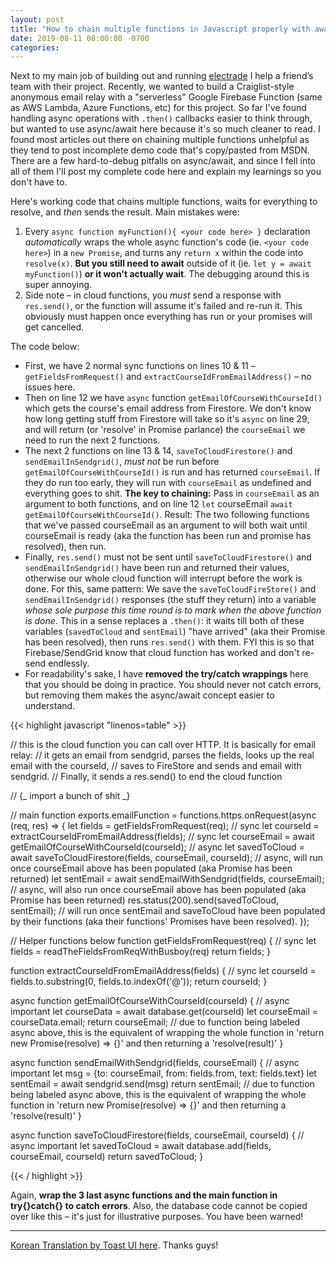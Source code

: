```yaml
---
layout: post
title: "How to chain multiple functions in Javascript properly with await/async"
date: 2019-08-11 08:00:00 -0700
categories:
---
```


Next to my main job of building out and running [electrade](https://www.electrade.app) I help a friend’s team with their project. Recently, we wanted to build a Craiglist-style anonymous email relay with a "serverless" Google Firebase Function (same as AWS Lambda, Azure Functions, etc) for this project. So far I've found handling async operations with `.then()` callbacks easier to think through, but wanted to use async/await here because it's so much cleaner to read. I found most articles out there on chaining multiple functions unhelpful as they tend to post incomplete demo code that's copy/pasted from MSDN. There are a few hard-to-debug pitfalls on async/await, and since I fell into all of them I'll post my complete code here and explain my learnings so you don't have to.

Here's working code that chains multiple functions, waits for everything to resolve, and _then_ sends the result. Main mistakes were:

1. Every `async function myFunction(){ <your code here> }` declaration _automatically_ wraps the whole async function's code (ie. `<your code here>`) in a `new Promise`, and turns any `return x` within the code into `resolve(x)`. **But you still need to await** outside of it (ie. `let y = await myFunction()`) **or it won't actually wait**. The debugging around this is super annoying.
2. Side note – in cloud functions, you _must_ send a response with `res.send()`, or the function will assume it's failed and re-run it. This obviously must happen once everything has run or your promises will get cancelled.

The code below:

- First, we have 2 normal sync functions on lines 10 & 11 – `getFieldsFromRequest()` and `extractCourseIdFromEmailAddress()` – no issues here.
- Then on line 12 we have `async` function `getEmailOfCourseWithCourseId()` which gets the course's email address from Firestore. We don't know how long getting stuff from Firestore will take so it's `async` on line 29, and will return (or 'resolve' in Promise parlance) the `courseEmail` we need to run the next 2 functions.
- The next 2 functions on line 13 & 14, `saveToCloudFirestore()` and `sendEmailInSendgrid()`, _must not_ be run before `getEmailOfCourseWithCourseId()` is run and has returned `courseEmail`. If they do run too early, they will run with `courseEmail` as undefined and everything goes to shit. **The key to chaining:** Pass in `courseEmail` as an argument to both functions, and on line 12 `let` courseEmail `await getEmailOfCourseWithCourseId()`. Result: The two following functions that we've passed courseEmail as an argument to will both wait until courseEmail is ready (aka the function has been run and promise has resolved), then run.
- Finally, `res.send()` must not be sent until `saveToCloudFirestore()` and `sendEmailInSendgrid()` have been run and returned their values, otherwise our whole cloud function will interrupt before the work is done. For this, same pattern: We save the `saveToCloudFireStore()` and `sendEmailInSendgrid()` responses (the stuff they return) into a variable _whose sole purpose this time round is to mark when the above function is done_. This in a sense replaces a `.then()`: it waits till both of these variables (`savedToCloud` and `sentEmail`) "have arrived" (aka their Promise has been resolved), then runs `res.send()` with them. FYI this is so that Firebase/SendGrid know that cloud function has worked and don't re-send endlessly.
- For readability's sake, I have **removed the try/catch wrappings** here that you should be doing in practice. You should never not catch errors, but removing them makes the async/await concept easier to understand.

{{< highlight javascript "linenos=table" >}}

// this is the cloud function you can call over HTTP. It is basically for email relay:
// it gets an email from sendgrid, parses the fields, looks up the real email with the courseId,
// saves to FireStore and sends and email with sendgrid.
// Finally, it sends a res.send() to end the cloud function

// {_ import a bunch of shit _}

// main function
exports.emailFunction = functions.https.onRequest(async (req, res) => {
let fields = getFieldsFromRequest(req); // sync
let courseId = extractCourseIdFromEmailAddress(fields); // sync
let courseEmail = await getEmailOfCourseWithCourseId(courseId); // async
let savedToCloud = await saveToCloudFirestore(fields, courseEmail, courseId); // async, will run once courseEmail above has been populated (aka Promise has been returned)
let sentEmail = await sendEmailWithSendgrid(fields, courseEmail); // async, will also run once courseEmail above has been populated (aka Promise has been returned)
res.status(200).send(savedToCloud, sentEmail); // will run once sentEmail and saveToCloud have been populated by their functions (aka their functions' Promises have been resolved).
});

// Helper functions below
function getFieldsFromRequest(req) { // sync
let fields = readTheFieldsFromReqWithBusboy(req)
return fields;
}

function extractCourseIdFromEmailAddress(fields) { // sync
let courseId = fields.to.substring(0, fields.to.indexOf('@'));
return courseId;
}

async function getEmailOfCourseWithCourseId(courseId) { // async important
let courseData = await database.get(courseId)
let courseEmail = courseData.email;
return courseEmail; // due to function being labeled async above, this is the equivalent of wrapping the whole function in 'return new Promise(resolve) => {}' and then returning a 'resolve(result)'
}

async function sendEmailWithSendgrid(fields, courseEmail) { // async important
let msg = {to: courseEmail, from: fields.from, text: fields.text}
let sentEmail = await sendgrid.send(msg)
return sentEmail; // due to function being labeled async above, this is the equivalent of wrapping the whole function in 'return new Promise(resolve) => {}' and then returning a 'resolve(result)'
}

async function saveToCloudFirestore(fields, courseEmail, courseId) { // async important
let savedToCloud = await database.add(fields, courseEmail, courseId)
return savedToCloud;
}

{{< / highlight >}}

Again, **wrap the 3 last async functions and the main function in try{}catch{} to catch errors**. Also, the database code cannot be copied over like this – it's just for illustrative purposes. You have been warned!

---

[Korean Translation by Toast UI here](https://ui.toast.com/weekly-pick/ko_20190826/). Thanks guys!
